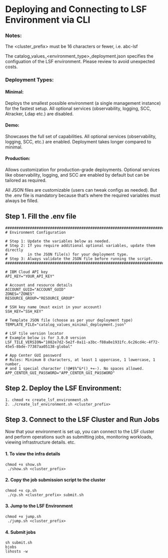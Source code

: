 # Deploying and Connecting to LSF Environment via CLI

### Notes:

The <cluster_prefix> must be 16 characters or fewer, i.e. abc-lsf

The catalog_values_<environment_type>_deployment.json specifies the configuation of the LSF environment. Please review to avoid unexpected costs.

### Deployment Types:

#### Minimal:
Deploys the smallest possible environment (a single management instance) for the fastest setup. All optional services (observability, logging, SCC, Atracker, Ldap etc.) are disabled.

#### Demo:
Showcases the full set of capabilities. All optional services (observability, logging, SCC, etc.) are enabled. Deployment takes longer compared to minimal.

#### Production:
Allows customization for production-grade deployments. Optional services like observability, logging, and SCC are enabled by default but can be tailored as required.

All JSON files are customizable (users can tweak configs as needed).
But the .env file is mandatory because that’s where the required variables must always be filled.

## Step 1. Fill the .env file

```
##############################################################################
# Environment Configuration

# Step 1: Update the variables below as needed.
# Step 2: If you require additional optional variables, update them directly
#         in the JSON file(s) for your deployment type.
# Step 3: Always validate the JSON file before running the script.
##############################################################################

# IBM Cloud API key
API_KEY="YOUR_API_KEY"

# Account and resource details
ACCOUNT_GUID="ACCOUNT_GUID"
ZONES="ZONES"
RESOURCE_GROUP="RESOURCE_GROUP"

# SSH key name (must exist in your account)
SSH_KEY="SSH_KEY"

# Template JSON file (choose as per your deployment type)
TEMPLATE_FILE="catalog_values_minimal_deployment.json"

# LSF tile version locator
# Example below is for 3.0.0 version
LSF_TILE_VERSION="1082e7d2-5e2f-0a11-a3bc-f88a8e1931fc.6c26cd4c-4f72-45e5-8bde-77387aa05138-global"

# App Center GUI password
# Rules: Minimum 8 characters, at least 1 uppercase, 1 lowercase, 1 number,
# and 1 special character (!@#$%^&*()_+=-). No spaces allowed.
APP_CENTER_GUI_PASSWORD="APP_CENTER_GUI_PASSWORD"
```

## Step 2. Deploy the LSF Environment:
```
1. chmod +x create_lsf_environment.sh
2. ./create_lsf_environment.sh <cluster_prefix>
```

## Step 3. Connect to the LSF Cluster and Run Jobs

Now that your environment is set up, you can connect to the LSF cluster and perform operations such as submitting jobs, monitoring workloads, viewing infrastructure details. etc.

#### 1. To view the infra details

```
chmod +x show.sh
 ./show.sh <cluster_prefix>
```

#### 2. Copy the job submission script to the cluster

```
chmod +x cp.sh
 ./cp.sh <cluster_prefix> submit.sh
```

#### 3. Jump to the LSF Environment

```
chmod +x jump.sh
 ./jump.sh <cluster_prefix>
```

#### 4. Submit jobs

```
sh submit.sh
bjobs
lshosts -w
```
